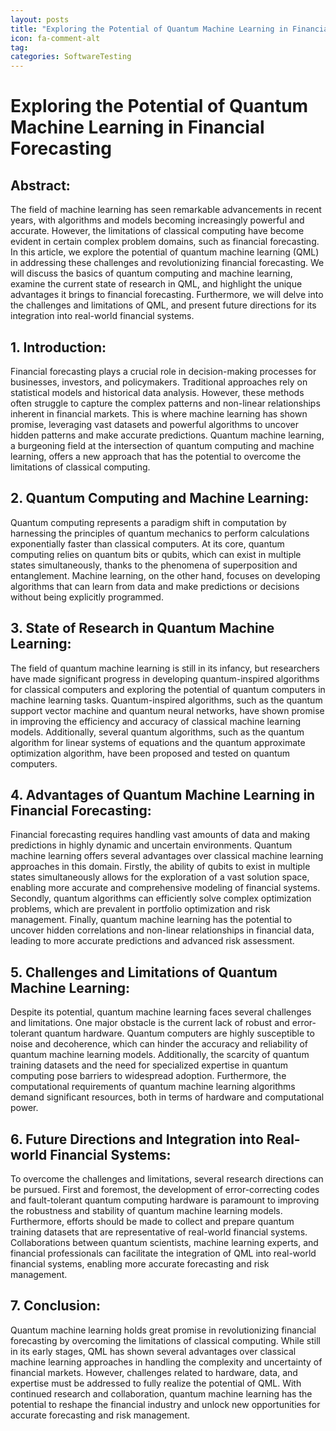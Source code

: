 ```yaml
---
layout: posts
title: "Exploring the Potential of Quantum Machine Learning in Financial Forecasting"
icon: fa-comment-alt
tag:      
categories: SoftwareTesting
---
```



# Exploring the Potential of Quantum Machine Learning in Financial Forecasting

## Abstract:

The field of machine learning has seen remarkable advancements in recent years, with algorithms and models becoming increasingly powerful and accurate. However, the limitations of classical computing have become evident in certain complex problem domains, such as financial forecasting. In this article, we explore the potential of quantum machine learning (QML) in addressing these challenges and revolutionizing financial forecasting. We will discuss the basics of quantum computing and machine learning, examine the current state of research in QML, and highlight the unique advantages it brings to financial forecasting. Furthermore, we will delve into the challenges and limitations of QML, and present future directions for its integration into real-world financial systems.

## 1. Introduction:

Financial forecasting plays a crucial role in decision-making processes for businesses, investors, and policymakers. Traditional approaches rely on statistical models and historical data analysis. However, these methods often struggle to capture the complex patterns and non-linear relationships inherent in financial markets. This is where machine learning has shown promise, leveraging vast datasets and powerful algorithms to uncover hidden patterns and make accurate predictions. Quantum machine learning, a burgeoning field at the intersection of quantum computing and machine learning, offers a new approach that has the potential to overcome the limitations of classical computing.

## 2. Quantum Computing and Machine Learning:

Quantum computing represents a paradigm shift in computation by harnessing the principles of quantum mechanics to perform calculations exponentially faster than classical computers. At its core, quantum computing relies on quantum bits or qubits, which can exist in multiple states simultaneously, thanks to the phenomena of superposition and entanglement. Machine learning, on the other hand, focuses on developing algorithms that can learn from data and make predictions or decisions without being explicitly programmed.

## 3. State of Research in Quantum Machine Learning:

The field of quantum machine learning is still in its infancy, but researchers have made significant progress in developing quantum-inspired algorithms for classical computers and exploring the potential of quantum computers in machine learning tasks. Quantum-inspired algorithms, such as the quantum support vector machine and quantum neural networks, have shown promise in improving the efficiency and accuracy of classical machine learning models. Additionally, several quantum algorithms, such as the quantum algorithm for linear systems of equations and the quantum approximate optimization algorithm, have been proposed and tested on quantum computers.

## 4. Advantages of Quantum Machine Learning in Financial Forecasting:

Financial forecasting requires handling vast amounts of data and making predictions in highly dynamic and uncertain environments. Quantum machine learning offers several advantages over classical machine learning approaches in this domain. Firstly, the ability of qubits to exist in multiple states simultaneously allows for the exploration of a vast solution space, enabling more accurate and comprehensive modeling of financial systems. Secondly, quantum algorithms can efficiently solve complex optimization problems, which are prevalent in portfolio optimization and risk management. Finally, quantum machine learning has the potential to uncover hidden correlations and non-linear relationships in financial data, leading to more accurate predictions and advanced risk assessment.

## 5. Challenges and Limitations of Quantum Machine Learning:

Despite its potential, quantum machine learning faces several challenges and limitations. One major obstacle is the current lack of robust and error-tolerant quantum hardware. Quantum computers are highly susceptible to noise and decoherence, which can hinder the accuracy and reliability of quantum machine learning models. Additionally, the scarcity of quantum training datasets and the need for specialized expertise in quantum computing pose barriers to widespread adoption. Furthermore, the computational requirements of quantum machine learning algorithms demand significant resources, both in terms of hardware and computational power.

## 6. Future Directions and Integration into Real-world Financial Systems:

To overcome the challenges and limitations, several research directions can be pursued. First and foremost, the development of error-correcting codes and fault-tolerant quantum computing hardware is paramount to improving the robustness and stability of quantum machine learning models. Furthermore, efforts should be made to collect and prepare quantum training datasets that are representative of real-world financial systems. Collaborations between quantum scientists, machine learning experts, and financial professionals can facilitate the integration of QML into real-world financial systems, enabling more accurate forecasting and risk management.

## 7. Conclusion:

Quantum machine learning holds great promise in revolutionizing financial forecasting by overcoming the limitations of classical computing. While still in its early stages, QML has shown several advantages over classical machine learning approaches in handling the complexity and uncertainty of financial markets. However, challenges related to hardware, data, and expertise must be addressed to fully realize the potential of QML. With continued research and collaboration, quantum machine learning has the potential to reshape the financial industry and unlock new opportunities for accurate forecasting and risk management.